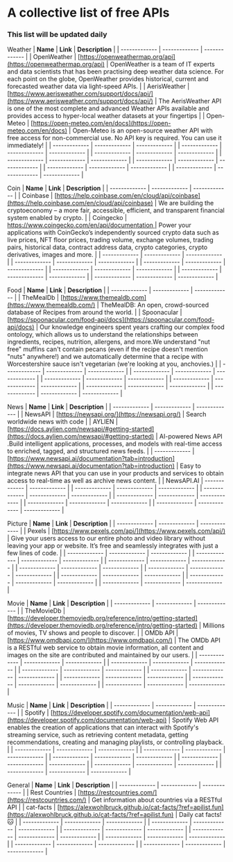 # A collective list of free APIs

### This list will be updated daily

Weather
| **Name**  | **Link** | **Description** |
| ------------- | ------------- | ------------- |
| OpenWeather | [https://openweathermap.org/api](https://openweathermap.org/api) | OpenWeather is a team of IT experts and data scientists that has been practising deep weather data science. For each point on the globe, OpenWeather provides historical, current and forecasted weather data via light-speed APIs. |
| AerisWeather | [https://www.aerisweather.com/support/docs/api/](https://www.aerisweather.com/support/docs/api/) | The AerisWeather API is one of the most complete and advanced Weather APIs available and provides access to hyper-local weather datasets at your fingertips |
| Open-Meteo | [https://open-meteo.com/en/docs](https://open-meteo.com/en/docs) | Open-Meteo is an open-source weather API with free access for non-commercial use. No API key is required. You can use it immediately! |
| ------------- | ------------- | ------------- |
| ------------- | ------------- | ------------- |
| ------------- | ------------- | ------------- |
| ------------- | ------------- | ------------- |
| ------------- | ------------- | ------------- |
| ------------- | ------------- | ------------- |
| ------------- | ------------- | ------------- |

Coin
| **Name**  | **Link** | **Description** |
| ------------- | ------------- | ------------- |
| Coinbase |  [https://help.coinbase.com/en/cloud/api/coinbase](https://help.coinbase.com/en/cloud/api/coinbase) | We are building the cryptoeconomy – a more fair, accessible, efficient, and transparent financial system enabled by crypto. |
| Coingecko | [ https://www.coingecko.com/en/api/documentation ](https://www.coingecko.com/en/api/documentation) | Power your applications with CoinGecko’s independently sourced crypto data such as live prices, NFT floor prices, trading volume, exchange volumes, trading pairs, historical data, contract address data, crypto categories, crypto derivatives, images and more. |
| ------------- | ------------- | ------------- |
| ------------- | ------------- | ------------- |
| ------------- | ------------- | ------------- |
| ------------- | ------------- | ------------- |
| ------------- | ------------- | ------------- |
| ------------- | ------------- | ------------- |


Food
| **Name**  | **Link** | **Description** |
| ------------- | ------------- | ------------- |
| TheMealDb | [https://www.themealdb.com](https://www.themealdb.com/) | TheMealDB: An open, crowd-sourced database of Recipes from around the world. |
| Spoonacular | [https://spoonacular.com/food-api/docs](https://spoonacular.com/food-api/docs) | Our knowledge engineers spent years crafting our complex food ontology, which allows us to understand the relationships between ingredients, recipes, nutrition, allergens, and more.We understand "nut free" muffins can't contain pecans (even if the recipe doesn't mention "nuts" anywhere!) and we automatically determine that a recipe with Worcestershire sauce isn't vegetarian (we're looking at you, anchovies.) |
| ------------- | ------------- | ------------- |
| ------------- | ------------- | ------------- |
| ------------- | ------------- | ------------- |
| ------------- | ------------- | ------------- |
| ------------- | ------------- | ------------- |
| ------------- | ------------- | ------------- |

News
| **Name**  | **Link** | **Description** |
| ------------- | ------------- | ------------- |
| NewsAPI | [https://newsapi.org/](https://newsapi.org/) | Search worldwide news with code |
|  AYLIEN | [https://docs.aylien.com/newsapi/#getting-started](https://docs.aylien.com/newsapi/#getting-started) | AI-powered News API .Build intelligent applications, processes, and models with real-time access to enriched, tagged, and structured news feeds. |
| ------------- | [https://www.newsapi.ai/documentation?tab=introduction](https://www.newsapi.ai/documentation?tab=introduction) | Easy to integrate news API that you can use in your products and services to obtain access to real-time as well as archive news content. |
| NewsAPI.AI | ------------- | ------------- |
| ------------- | ------------- | ------------- |
| ------------- | ------------- | ------------- |
| ------------- | ------------- | ------------- |
| ------------- | ------------- | ------------- |
| ------------- | ------------- | ------------- |

Picture
| **Name**  | **Link** | **Description** |
| ------------- | ------------- | ------------- |
| Pexels | [https://www.pexels.com/api/](https://www.pexels.com/api/) | Give your users access to our entire photo and video library without leaving your app or website. It’s free and seamlessly integrates with just a few lines of code. |
| ------------- | ------------- | ------------- |
| ------------- | ------------- | ------------- |
| ------------- | ------------- | ------------- |
| ------------- | ------------- | ------------- |
| ------------- | ------------- | ------------- |
| ------------- | ------------- | ------------- |
| ------------- | ------------- | ------------- |
| ------------- | ------------- | ------------- |


Movie
| **Name**  | **Link** | **Description** |
| ------------- | ------------- | ------------- |
| TheMovieDb | [https://developer.themoviedb.org/reference/intro/getting-started](https://developer.themoviedb.org/reference/intro/getting-started) | Millions of movies, TV shows and people to discover. |
| OMDb API | [https://www.omdbapi.com/](https://www.omdbapi.com/) | The OMDb API is a RESTful web service to obtain movie information, all content and images on the site are contributed and maintained by our users. |
| ------------- | ------------- | ------------- |
| ------------- | ------------- | ------------- |
| ------------- | ------------- | ------------- |
| ------------- | ------------- | ------------- |
| ------------- | ------------- | ------------- |
| ------------- | ------------- | ------------- |
| ------------- | ------------- | ------------- |

Music
| **Name**  | **Link** | **Description** |
| ------------- | ------------- | ------------- |
| Spotify |  [https://developer.spotify.com/documentation/web-api](https://developer.spotify.com/documentation/web-api) | Spotify Web API enables the creation of applications that can interact with Spotify's streaming service, such as retrieving content metadata, getting recommendations, creating and managing playlists, or controlling playback. |
| ------------- | ------------- | ------------- |
| ------------- | ------------- | ------------- |
| ------------- | ------------- | ------------- |
| ------------- | ------------- | ------------- |
| ------------- | ------------- | ------------- |
| ------------- | ------------- | ------------- |


General
| **Name**  | **Link** | **Description** |
| ------------- | ------------- | ------------- |
| Rest Countries | [https://restcountries.com/](https://restcountries.com/) | Get information about countries via a RESTful API |
| cat-facts | [https://alexwohlbruck.github.io/cat-facts/?ref=apilist.fun](https://alexwohlbruck.github.io/cat-facts/?ref=apilist.fun) | Daily cat facts! 🐱 |
| ------------- | ------------- | ------------- |
| ------------- | ------------- | ------------- |
| ------------- | ------------- | ------------- |
| ------------- | ------------- | ------------- |
| ------------- | ------------- | ------------- |
| ------------- | ------------- | ------------- |
| ------------- | ------------- | ------------- |
